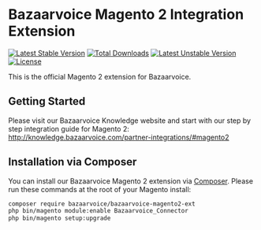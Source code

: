 Bazaarvoice Magento 2 Integration Extension
=============================================

[![Latest Stable Version](https://poser.pugx.org/bazaarvoice/bazaarvoice-magento2-ext/v/stable)](https://packagist.org/packages/bazaarvoice/bazaarvoice-magento2-ext)
[![Total Downloads](https://poser.pugx.org/bazaarvoice/bazaarvoice-magento2-ext/downloads)](https://packagist.org/packages/bazaarvoice/bazaarvoice-magento2-ext)
[![Latest Unstable Version](https://poser.pugx.org/bazaarvoice/bazaarvoice-magento2-ext/v/unstable)](https://packagist.org/packages/bazaarvoice/bazaarvoice-magento2-ext)
[![License](https://poser.pugx.org/bazaarvoice/bazaarvoice-magento2-ext/license)](https://packagist.org/packages/bazaarvoice/bazaarvoice-magento2-ext)

This is the official Magento 2 extension for Bazaarvoice.

## Getting Started

Please visit our Bazaarvoice Knowledge website and start with our step by step integration guide for Magento 2: http://knowledge.bazaarvoice.com/partner-integrations/#magento2

## Installation via Composer

You can install our Bazaarvoice Magento 2 extension via [Composer](http://getcomposer.org/). Please run these commands at the root of your Magento install:
 ```bash
 composer require bazaarvoice/bazaarvoice-magento2-ext
 php bin/magento module:enable Bazaarvoice_Connector
 php bin/magento setup:upgrade
 ```
